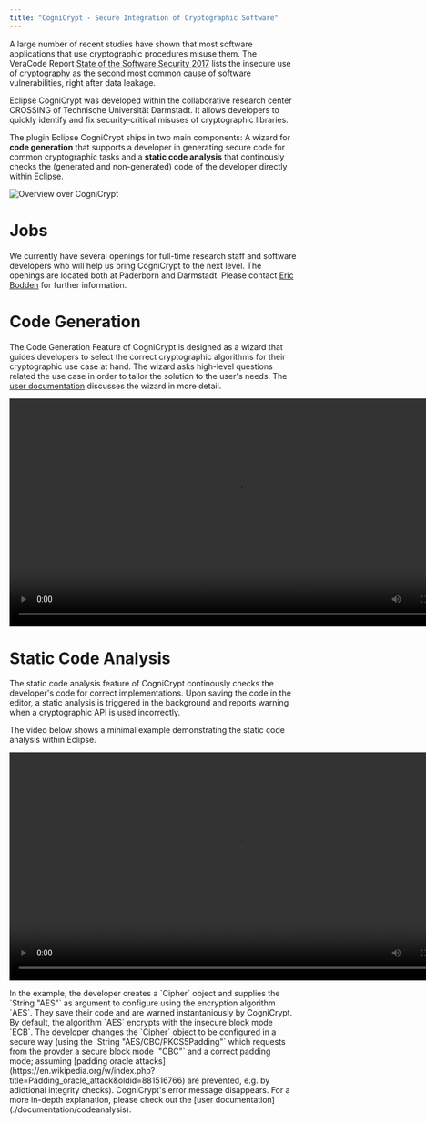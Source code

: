 ```yaml
---
title: "CogniCrypt - Secure Integration of Cryptographic Software"
---
```


A large number of recent studies have shown that most software applications that use cryptographic procedures misuse them. The VeraCode Report <a href="https://www.veracode.com/state-software-security-2017" target="_blank">State of the Software Security 2017</a> lists the insecure use of cryptography as the second most common cause of software vulnerabilities, right after data leakage.

Eclipse CogniCrypt was developed within the collaborative research center CROSSING of Technische Universität Darmstadt. It allows developers to quickly identify and fix security-critical misuses of cryptographic libraries.

The plugin Eclipse CogniCrypt ships in two main components: A wizard for **code generation** that supports a developer in generating secure code for common cryptographic tasks and a **static code analysis** that continously checks the (generated and non-generated) code of the developer directly within Eclipse.

![Overview over CogniCrypt](images/home_codegen_codeanalysis.png)

            
# Jobs

<div class="alert alert-info" role="alert">

We currently have several openings for full-time research staff and software developers who will help us bring CogniCrypt to the next level. The openings are located both at Paderborn and Darmstadt. Please contact <a href="mailto:eric.bodden@upb.de?subject=CogniCrypt%20Job%20Offering">Eric Bodden</a> for further information.

</div>


# Code Generation

The Code Generation Feature of CogniCrypt is designed as a wizard that guides developers to select the correct cryptographic algorithms for their cryptographic use case at hand. The wizard asks high-level questions related the use case in order to tailor the solution to the user's needs. The [user documentation](./documentation/codegen) discusses the wizard in more detail.

<p align="center">

<video src="videos/codegen.mp4" controls width=800px>
  Ihr Browser kann dieses Video nicht wiedergeben.<br/>
  Dieser Film zeigt eine Demonstration des video-Elements. 
  Sie können ihn unter <a href="#">Link-Addresse</a> abrufen.
</video>

</p>

# Static Code Analysis

The static code analysis feature of CogniCrypt continously checks the developer's code for correct implementations. Upon saving the code in the editor, a static analysis is triggered in the background and reports warning when a cryptographic API is used incorrectly.

The video below shows a minimal example demonstrating the static code analysis within Eclipse.

<p align="center">
<video src="videos/staticanalysis.mp4" controls width=800px>
  Ihr Browser kann dieses Video nicht wiedergeben.<br/>
  Dieser Film zeigt eine Demonstration des video-Elements. 
  Sie können ihn unter <a href="#">Link-Addresse</a> abrufen.
</video> 
</p>
In the example, the developer creates a `Cipher` object and supplies the `String "AES"` as argument to configure using the encryption algorithm `AES`. They save their code and are warned instantaniously by CogniCrypt. By default, the algorithm `AES` encrypts with the insecure block mode `ECB`. The developer changes the `Cipher` object to be configured in a secure way (using the `String "AES/CBC/PKCS5Padding"` which requests from the provder a secure block mode `"CBC"` and a correct padding mode; assuming [padding oracle attacks](https://en.wikipedia.org/w/index.php?title=Padding_oracle_attack&oldid=881516766) are prevented, e.g. by adidtional integrity checks). CogniCrypt's error message disappears. For a more in-depth explanation, please check out the [user documentation](./documentation/codeanalysis).
